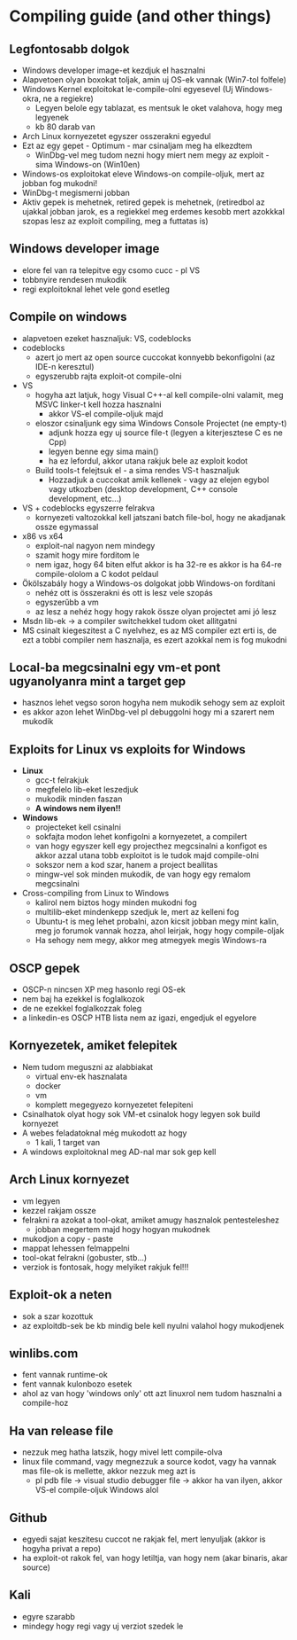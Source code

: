 # Compiling guide (and other things)
## Legfontosabb dolgok
* Windows developer image-et kezdjuk el hasznalni
* Alapvetoen olyan boxokat toljak, amin uj OS-ek vannak (Win7-tol folfele)
* Windows Kernel exploitokat le-compile-olni egyesevel (Uj Windows-okra, ne a regiekre)
  * Legyen belole egy tablazat, es mentsuk le oket valahova, hogy meg legyenek
  * kb 80 darab van
* Arch Linux kornyezetet egyszer osszerakni egyedul
* Ezt az egy gepet - Optimum - mar csinaljam meg ha elkezdtem
  * WinDbg-vel meg tudom nezni hogy miert nem megy az exploit - sima Windows-on (Win10en)
* Windows-os exploitokat eleve Windows-on compile-oljuk, mert az jobban fog mukodni!
* WinDbg-t megismerni jobban
* Aktiv gepek is mehetnek, retired gepek is mehetnek, (retiredbol az ujakkal jobban jarok, es a regiekkel meg erdemes kesobb mert azokkkal szopas lesz az exploit compiling, meg a futtatas is)
## Windows developer image
* elore fel van ra telepitve egy csomo cucc - pl VS
* tobbnyire rendesen mukodik
* regi exploitoknal lehet vele gond esetleg
## Compile on windows
* alapvetoen ezeket hasznaljuk: VS, codeblocks
* codeblocks
  * azert jo mert az open source cuccokat konnyebb bekonfigolni (az IDE-n keresztul)
  * egyszerubb rajta exploit-ot compile-olni
* VS
  * hogyha azt latjuk, hogy Visual C++-al kell compile-olni valamit, meg MSVC linker-t kell hozza hasznalni
    * akkor VS-el compile-oljuk majd
  * eloszor csinaljunk egy sima Windows Console Projectet (ne empty-t)
    * adjunk hozza egy uj source file-t (legyen a kiterjesztese C es ne Cpp)
    * legyen benne egy sima main()
    * ha ez lefordul, akkor utana rakjuk bele az exploit kodot
  * Build tools-t felejtsuk el - a sima rendes VS-t hasznaljuk
    * Hozzadjuk a cuccokat amik kellenek - vagy az elejen egybol vagy utkozben (desktop development, C++ console development, etc...)
* VS + codeblocks egyszerre felrakva
  * kornyezeti valtozokkal kell jatszani batch file-bol, hogy ne akadjanak ossze egymassal
* x86 vs x64
  * exploit-nal nagyon nem mindegy
  * szamit hogy mire forditom le
  * nem igaz, hogy 64 biten elfut akkor is ha 32-re es akkor is ha 64-re compile-ololom a C kodot peldaul
* Ökölszabály hogy a Windows-os dolgokat jobb Windows-on fordítani
  * nehéz ott is összerakni és ott is lesz vele szopás
  * egyszerűbb a vm
  * az lesz a nehéz hogy hogy rakok össze olyan projectet ami jó lesz
* Msdn lib-ek -> a compiler switchekkel tudom oket allitgatni
* MS csinalt kiegeszitest a C nyelvhez, es az MS compiler ezt erti is, de ezt a tobbi compiler nem hasznalja, es ezert azokkal nem is fog mukodni
## Local-ba megcsinalni egy vm-et pont ugyanolyanra mint a target gep
* hasznos lehet vegso soron hogyha nem mukodik sehogy sem az exploit
* es akkor azon lehet WinDbg-vel pl debuggolni hogy mi a szarert nem mukodik
## Exploits for Linux vs exploits for Windows
* **Linux**
  * gcc-t felrakjuk
  * megfelelo lib-eket leszedjuk
  * mukodik minden faszan
  * **A windows nem ilyen!!**
* **Windows**
  * projecteket kell csinalni
  * sokfajta modon lehet konfigolni a kornyezetet, a compilert
  * van hogy egyszer kell egy projecthez megcsinalni a konfigot es akkor azzal utana tobb exploitot is le tudok majd compile-olni
  * sokszor nem a kod szar, hanem a project beallitas
  * mingw-vel sok minden mukodik, de van hogy egy remalom megcsinalni
* Cross-compiling from Linux to Windows
  * kalirol nem biztos hogy minden mukodni fog
  * multilib-eket mindenkepp szedjuk le, mert az kelleni fog
  * Ubuntu-t is meg lehet probalni, azon kicsit jobban megy mint kalin, meg jo forumok vannak hozza, ahol leirjak, hogy hogy compile-oljak
  * Ha sehogy nem megy, akkor meg atmegyek megis Windows-ra
## OSCP gepek
* OSCP-n nincsen XP meg hasonlo regi OS-ek
* nem baj ha ezekkel is foglalkozok
* de ne ezekkel foglalkozzak foleg
* a linkedin-es OSCP HTB lista nem az igazi, engedjuk el egyelore
## Kornyezetek, amiket felepitek
* Nem tudom meguszni az alabbiakat
  * virtual env-ek hasznalata
  * docker
  * vm
  * komplett megegyezo kornyezetet felepiteni
* Csinalhatok olyat hogy sok VM-et csinalok hogy legyen sok build kornyezet
* A webes feladatoknal még mukodott az hogy
  * 1 kali, 1 target van
* A windows exploitoknal meg AD-nal mar sok gep kell
## Arch Linux kornyezet
* vm legyen
* kezzel rakjam ossze
* felrakni ra azokat a tool-okat, amiket amugy hasznalok pentesteleshez
  * jobban megertem majd hogy hogyan mukodnek
* mukodjon a copy - paste
* mappat lehessen felmappelni
* tool-okat felrakni (gobuster, stb...)
* verziok is fontosak, hogy melyiket rakjuk fel!!!
## Exploit-ok a neten
* sok a szar kozottuk
* az exploitdb-sek be kb mindig bele kell nyulni valahol hogy mukodjenek
## winlibs.com
* fent vannak runtime-ok
* fent vannak kulonbozo esetek
* ahol az van hogy 'windows only' ott azt linuxrol nem tudom hasznalni a compile-hoz
## Ha van release file
* nezzuk meg hatha latszik, hogy mivel lett compile-olva
* linux file command, vagy megnezzuk a source kodot, vagy ha vannak mas file-ok is mellette, akkor nezzuk meg azt is
  * pl pdb file -> visual studio debugger file -> akkor ha van ilyen, akkor VS-el compile-oljuk Windows alol
## Github
* egyedi sajat keszitesu cuccot ne rakjak fel, mert lenyuljak (akkor is hogyha privat a repo)
* ha exploit-ot rakok fel, van hogy letiltja, van hogy nem (akar binaris, akar source)
## Kali
* egyre szarabb
* mindegy hogy regi vagy uj verziot szedek le
